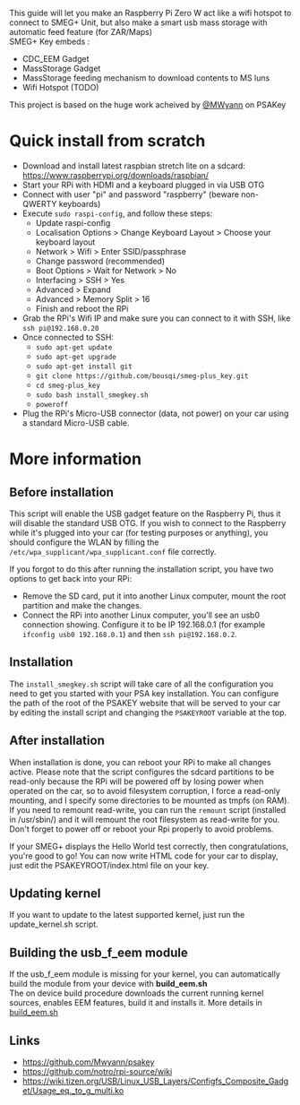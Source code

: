 This guide will let you make an Raspberry Pi Zero W act like a wifi hotspot to connect to 
SMEG+ Unit, but also make a smart usb mass storage with automatic feed feature (for ZAR/Maps)<br>
SMEG+ Key embeds :
* CDC_EEM Gadget
* MassStorage Gadget
* MassStorage feeding mechanism to download contents to MS luns
* Wifi Hotspot (TODO)


This project is based on the huge work acheived by [@MWyann](https://github.com/Mwyann) on PSAKey

Quick install from scratch
==========================

- Download and install latest raspbian stretch lite on a sdcard: https://www.raspberrypi.org/downloads/raspbian/
- Start your RPi with HDMI and a keyboard plugged in via USB OTG
- Connect with user "pi" and password "raspberry" (beware non-QWERTY keyboards)
- Execute `sudo raspi-config`, and follow these steps:
  - Update raspi-config
  - Localisation Options > Change Keyboard Layout > Choose your keyboard layout
  - Network > Wifi > Enter SSID/passphrase
  - Change password (recommended)
  - Boot Options > Wait for Network > No
  - Interfacing > SSH > Yes
  - Advanced > Expand
  - Advanced > Memory Split > 16
  - Finish and reboot the RPi
- Grab the RPi's Wifi IP and make sure you can connect to it with SSH, like `ssh pi@192.168.0.20`
- Once connected to SSH:
  - `sudo apt-get update`
  - `sudo apt-get upgrade`
  - `sudo apt-get install git`
  - `git clone https://github.com/bousqi/smeg-plus_key.git`
  - `cd smeg-plus_key`
  - `sudo bash install_smegkey.sh`
  - `poweroff`
- Plug the RPi's Micro-USB connector (data, not power) on your car using a standard Micro-USB cable.


More information
================

Before installation
-------------------

This script will enable the USB gadget feature on the Raspberry Pi, thus it will disable the standard USB OTG.
If you wish to connect to the Raspberry while it's plugged into your car (for testing purposes or anything), you should
configure the WLAN by filling the `/etc/wpa_supplicant/wpa_supplicant.conf` file correctly.

If you forgot to do this after running the installation script, you have two options to get back into your RPi:
- Remove the SD card, put it into another Linux computer, mount the root partition and make the changes.
- Connect the RPi into another Linux computer, you'll see an usb0 connection showing. Configure it to be IP 192.168.0.1
  (for example `ifconfig usb0 192.168.0.1`) and then `ssh pi@192.168.0.2`.

Installation
------------

The `install_smegkey.sh` script will take care of all the configuration you need to get you started with your PSA key installation.
You can configure the path of the root of the PSAKEY website that will be served to your car by editing the install script
and changing the `PSAKEYROOT` variable at the top.

After installation
------------------

When installation is done, you can reboot your RPi to make all changes active. Please note that the script configures the
sdcard partitions to be read-only because the RPi will be powered off by losing power when operated on the car, so to avoid filesystem
corruption, I force a read-only mounting, and I specify some directories to be mounted as tmpfs (on RAM).
If you need to remount read-write, you can run the `remount` script (installed in /usr/sbin/) and it will remount the
root filesystem as read-write for you. Don't forget to power off or reboot your Rpi properly to avoid problems.

If your SMEG+ displays the Hello World test correctly, then congratulations, you're good to go!
You can now write HTML code for your car to display, just edit the PSAKEYROOT/index.html file on your key.

Updating kernel
---------------

If you want to update to the latest supported kernel, just run the update_kernel.sh script.


Building the usb_f_eem module
-----------------------------

If the usb_f_eem module is missing for your kernel, you can automatically build the module from your device with **build_eem.sh**<br>
The on device build procedure downloads the current running kernel sources, enables EEM features, build it and installs it.
More details in [build_eem.sh](./build_eem.sh)

## Links
* https://github.com/Mwyann/psakey
* https://github.com/notro/rpi-source/wiki
* https://wiki.tizen.org/USB/Linux_USB_Layers/Configfs_Composite_Gadget/Usage_eq._to_g_multi.ko
